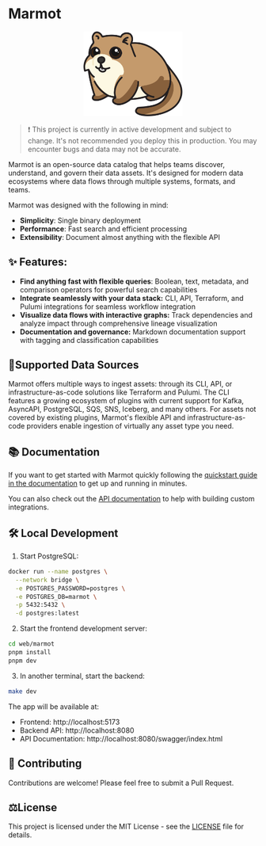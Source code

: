 # Marmot

<div style="text-align: center;">
<img src="./marmot.svg" width="200">
</div>

> ❗ This project is currently in active development and subject to change. It's not recommended you deploy this in production. You may encounter bugs and data may not be accurate.

Marmot is an open-source data catalog that helps teams discover, understand, and govern their data assets. It's designed for modern data ecosystems where data flows through multiple systems, formats, and teams.

Marmot was designed with the following in mind:

- **Simplicity**: Single binary deployment
- **Performance**: Fast search and efficient processing
- **Extensibility**: Document almost anything with the flexible API

## ✨ Features:

- **Find anything fast with flexible queries**: Boolean, text, metadata, and comparison operators for powerful search capabilities
- **Integrate seamlessly with your data stack:** CLI, API, Terraform, and Pulumi integrations for seamless workflow integration
- **Visualize data flows with interactive graphs:** Track dependencies and analyze impact through comprehensive lineage visualization
- **Documentation and governance:** Markdown documentation support with tagging and classification capabilities

## 🔌Supported Data Sources

Marmot offers multiple ways to ingest assets: through its CLI, API, or infrastructure-as-code solutions like Terraform and Pulumi. The CLI features a growing ecosystem of plugins with current support for Kafka, AsyncAPI, PostgreSQL, SQS, SNS, Iceberg, and many others. For assets not covered by existing plugins, Marmot's flexible API and infrastructure-as-code providers enable ingestion of virtually any asset type you need.

## 📚 Documentation

If you want to get started with Marmot quickly following the [quickstart guide in the documentation](https://marmotdata.io/docs/quick-start) to get up and running in minutes.

You can also check out the [API documentation](https://marmotdata.io/api) to help with building custom integrations.

## 🛠️ Local Development

1. Start PostgreSQL:

```bash
docker run --name postgres \
  --network bridge \
  -e POSTGRES_PASSWORD=postgres \
  -e POSTGRES_DB=marmot \
  -p 5432:5432 \
  -d postgres:latest
```

2. Start the frontend development server:

```bash
cd web/marmot
pnpm install
pnpm dev
```

3. In another terminal, start the backend:

```bash
make dev
```

The app will be available at:

- Frontend: http://localhost:5173
- Backend API: http://localhost:8080
- API Documentation: http://localhost:8080/swagger/index.html

## 🤝 Contributing

Contributions are welcome! Please feel free to submit a Pull Request.

## ⚖️License

This project is licensed under the MIT License - see the [LICENSE](LICENSE) file for details.
